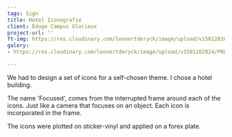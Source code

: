 ```yaml
---
tags: Sign
title: Hotel Iconografie
client: Edugo Campus Glorieux
project-url: ''
ft-img: https://res.cloudinary.com/lennertderyck/image/upload/v1581282824/PROJECT_FOCUSED-1024x768_qw0kbk.jpg
galery:
- https://res.cloudinary.com/lennertderyck/image/upload/v1581282824/PROJECT_FOCUSED-1024x768_qw0kbk.jpg

---
```

We had to design a set of icons for a 
self-chosen theme. I chose a hotel building.

The name 'Focused', comes from the interrupted frame around each of the icons. Just like a camera that focuses on an object. Each icon is incorporated in the frame.
  
The icons were plotted on sticker-vinyl and applied on a forex plate.